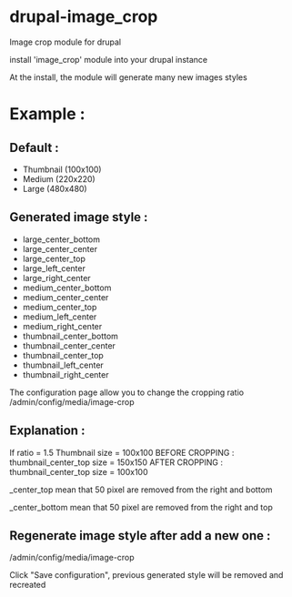 drupal-image_crop
=================

Image crop module for drupal

install 'image_crop' module into your drupal instance

At the install, the module will generate many new images styles

Example :
=================

Default :
---
- Thumbnail (100x100)
- Medium (220x220)
- Large (480x480)

Generated image style :
---
- large_center_bottom
- large_center_center
- large_center_top
- large_left_center
- large_right_center
- medium_center_bottom
- medium_center_center
- medium_center_top
- medium_left_center
- medium_right_center
- thumbnail_center_bottom
- thumbnail_center_center
- thumbnail_center_top
- thumbnail_left_center
- thumbnail_right_center

The configuration page allow you to change the cropping ratio
/admin/config/media/image-crop

Explanation :
---
If ratio = 1.5
Thumbnail size = 100x100
BEFORE CROPPING : thumbnail_center_top size = 150x150
AFTER CROPPING : thumbnail_center_top size = 100x100

_center_top mean that 50 pixel are removed from the right and bottom

_center_bottom mean that 50 pixel are removed from the right and top

Regenerate image style after add a new one :
---
/admin/config/media/image-crop

Click "Save configuration", previous generated style will be removed and recreated
